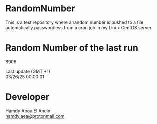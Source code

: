 # RandomNumber    
This is a test repository where a random number is pushed to a file automatically passwordless from a cron job in my Linux CentOS server    
# Random Number of the last run   
8906
      
Last update (GMT +1)    
03/26/25 00:00:01
# Developer    
Hamdy Abou El Anein   
hamdy.aea@protonmail.com
